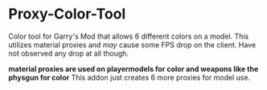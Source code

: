 # Proxy-Color-Tool
Color tool for Garry's Mod that allows 6 different colors on a model.
This utilizes material proxies and *may* cause some FPS drop on the client. Have not observed any drop at all though.

**material proxies are used on playermodels for color and weapons like the physgun for color**
This addon just creates 6 more proxies for model use.
